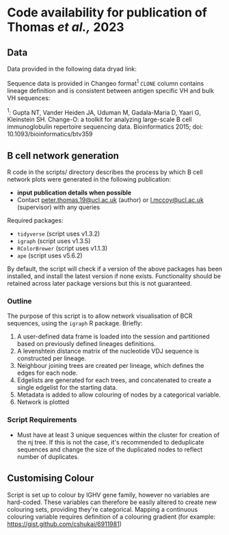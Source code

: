 # Code availability for publication of Thomas *et al.,* 2023

## Data

Data provided in the following data dryad link: 

Sequence data is provided in Changeo format<sup>1</sup> `CLONE` column contains lineage definition and is consistent between antigen specific VH and bulk VH sequences:

<sup>1</sup>: Gupta NT, Vander Heiden JA, Uduman M, Gadala-Maria D, Yaari G, Kleinstein SH. Change-O: a toolkit for analyzing large-scale B cell immunoglobulin repertoire sequencing data. Bioinformatics 2015; doi: 10.1093/bioinformatics/btv359

## B cell network generation

R code in the scripts/ directory describes the process by which B cell network plots were generated in the following publication:
- **input publication details when possible**
- Contact peter.thomas.19@ucl.ac.uk (author) or l.mccoy@ucl.ac.uk (supervisor) with any queries

Required packages:
- `tidyverse` (script uses v1.3.2)
- `igraph` (script uses v1.3.5)
- `RColorBrewer` (script uses v1.1.3)
- `ape` (script uses v5.6.2)

By default, the script will check if a version of the above packages has been installed, and install the latest version if none exists. Functionality should be retained across later package versions but this is not guaranteed.

### Outline
The purpose of this script is to allow network visualisation of BCR sequences, using the `igraph` R package. Briefly:
1. A user-defined data frame is loaded into the session and partitioned based on previously defined lineages definitions.
2. A levenshtein distance matrix of the nucleotide VDJ sequence is constructed per lineage.
3. Neighbour joining trees are created per lineage, which defines the edges for each node.
4. Edgelists are generated for each trees, and concatenated to create a single edgelist for the starting data.
5. Metadata is added to allow colouring of nodes by a categorical variable.
6. Network is plotted

### Script Requirements
- Must have at least 3 unique sequences within the cluster for creation of the nj tree. If this is not the case, it's recommended to deduplicate sequences and change the size of the duplicated nodes to reflect number of duplicates.

## Customising Colour
Script is set up to colour by IGHV gene family, however no variables are hard-coded. These variables can therefore be easily altered to create new colouring sets, providing they're categorical. Mapping a continuous colouring variable requires definition of a colouring gradient (for example: https://gist.github.com/cshukai/6911981)
